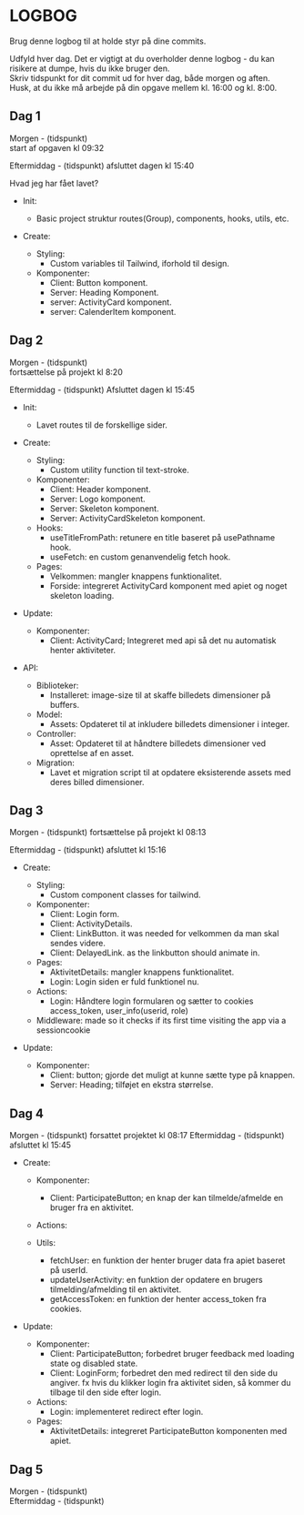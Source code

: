 # LOGBOG

Brug denne logbog til at holde styr på dine commits.

Udfyld hver dag. Det er vigtigt at du overholder denne logbog - du kan risikere at dumpe, hvis du ikke bruger den.  
Skriv tidspunkt for dit commit ud for hver dag, både morgen og aften.  
Husk, at du ikke må arbejde på din opgave mellem kl. 16:00 og kl. 8:00.

## Dag 1

Morgen - (tidspunkt)  
start af opgaven kl 09:32

Eftermiddag - (tidspunkt)
afsluttet dagen kl 15:40

Hvad jeg har fået lavet?

* Init: 
  * Basic project struktur routes(Group), components, hooks, utils, etc.

* Create:
  * Styling: 
    * Custom variables til Tailwind, iforhold til design.
  * Komponenter:
    * Client: Button komponent.
    * Server: Heading Komponent.
    * server: ActivityCard komponent.
    * server: CalenderItem komponent.

## Dag 2

Morgen - (tidspunkt)  
fortsættelse på projekt kl 8:20

Eftermiddag - (tidspunkt)
Afsluttet dagen kl 15:45

* Init: 
  * Lavet routes til de forskellige sider.

* Create:
  * Styling: 
    * Custom utility function til text-stroke.
  * Komponenter:
    * Client: Header komponent.
    * Server: Logo komponent.
    * Server: Skeleton komponent. 
    * Server: ActivityCardSkeleton komponent.
  * Hooks:
    * useTitleFromPath: retunere en title baseret på usePathname hook.
    * useFetch: en custom genanvendelig fetch hook.
  * Pages:
    * Velkommen: mangler knappens funktionalitet.
    * Forside: integreret ActivityCard komponent med apiet og noget skeleton loading.

* Update:
  * Komponenter:
    * Client: ActivityCard; Integreret med api så det nu automatisk henter aktiviteter.

* API:
  * Biblioteker:
    * Installeret: image-size til at skaffe billedets dimensioner på buffers.
  * Model:
    * Assets: Opdateret til at inkludere billedets dimensioner i integer.
  * Controller:
    * Asset: Opdateret til at håndtere billedets dimensioner ved oprettelse af en asset.
  * Migration:
    * Lavet et migration script til at opdatere eksisterende assets med deres billed dimensioner.

## Dag 3

Morgen - (tidspunkt)
fortsættelse på projekt kl 08:13

Eftermiddag - (tidspunkt)
afsluttet kl 15:16

* Create:
  * Styling: 
    * Custom component classes for tailwind.
  * Komponenter:
    * Client: Login form.
    * Client: ActivityDetails.
    * Client: LinkButton. it was needed for velkommen da man skal sendes videre.
    * Client: DelayedLink. as the linkbutton should animate in.
  * Pages:
    * AktivitetDetails: mangler knappens funktionalitet.
    * Login: Login siden er fuld funktionel nu.
  * Actions:
    * Login: Håndtere login formularen og sætter to cookies access_token, user_info(userid, role)
  * Middleware: made so it checks if its first time visiting the app via a sessioncookie

* Update:
  * Komponenter:
    * Client: button; gjorde det muligt at kunne sætte type på knappen.
    * Server: Heading; tilføjet en ekstra størrelse.


## Dag 4

Morgen - (tidspunkt)
forsattet projektet kl 08:17
Eftermiddag - (tidspunkt)
afsluttet kl 15:45

* Create:
  * Komponenter:
    * Client: ParticipateButton; en knap der kan tilmelde/afmelde en bruger fra en aktivitet.
  * Actions:

  * Utils:
    * fetchUser: en funktion der henter bruger data fra apiet baseret på userId.
    * updateUserActivity: en funktion der opdatere en brugers tilmelding/afmelding til en aktivitet.
    * getAccessToken: en funktion der henter access_token fra cookies.
  
* Update:
  * Komponenter:
    * Client: ParticipateButton; forbedret bruger feedback med loading state og disabled state.
    * Client: LoginForm; forbedret den med redirect til den side du angiver. fx hvis du klikker login fra aktivitet siden, så kommer du tilbage til den side efter login.
  * Actions:
    * Login: implementeret redirect efter login.
  * Pages:
    * AktivitetDetails: integreret ParticipateButton komponenten med apiet.
    
## Dag 5

Morgen - (tidspunkt)  
Eftermiddag - (tidspunkt)
